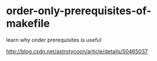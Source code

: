 # order-only-prerequisites-of-makefile
learn why onder prerequisites is useful

http://blog.csdn.net/astrotycoon/article/details/50465037
